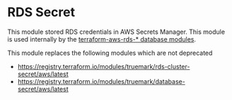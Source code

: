 # RDS Secret

This module stored RDS credentials in AWS Secrets Manager. This module is used
internally by the [terraform-aws-rds-* database modules](https://registry.terraform.io/search/modules?q=truemark%2Frds).

This module replaces the following modules which are not deprecated
 * https://registry.terraform.io/modules/truemark/rds-cluster-secret/aws/latest
 * https://registry.terraform.io/modules/truemark/database-secret/aws/latest
